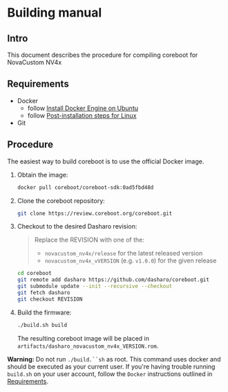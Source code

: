 # Building manual

## Intro

This document describes the procedure for compiling coreboot for NovaCustom
NV4x

## Requirements

- Docker
    + follow [Install Docker Engine on Ubuntu](https://docs.docker.com/engine/install/ubuntu/)
    + follow [Post-installation steps for Linux](https://docs.docker.com/engine/install/linux-postinstall/)
- Git

## Procedure

The easiest way to build coreboot is to use the official Docker image.

1. Obtain the image:

    ```bash
    docker pull coreboot/coreboot-sdk:0ad5fbd48d
    ```

1. Clone the coreboot repository:

    ```bash
    git clone https://review.coreboot.org/coreboot.git
    ```

1. Checkout to the desired Dasharo revision:

    > Replace the REVISION with one of the:
    > - `novacustom_nv4x/release` for the latest released version
    > - `novacustom_nv4x_vVERSION` (e.g. `v1.0.0`) for the given release

    ```bash
    cd coreboot
    git remote add dasharo https://github.com/dasharo/coreboot.git
    git submodule update --init --recursive --checkout
    git fetch dasharo
    git checkout REVISION
    ```

1. Build the firmware:

    ```bash
    ./build.sh build
    ```

    The resulting coreboot image will be placed in
    `artifacts/dasharo_novacustom_nv4x_VERSION.rom`.


**Warning:** Do not run `./build.``sh` as root. This command uses docker and
should be executed as your current user. If you're having trouble running
`build.sh` on your user account, follow the `Docker` instructions outlined in
[Requirements](#requirements).
